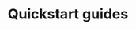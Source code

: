 ---
title: Quickstart guides
description: The collection of guides for signing and verifying artifacts using Notation
weight: 3
---